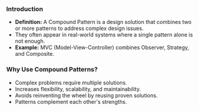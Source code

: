 ### Introduction

- **Definition:** A Compound Pattern is a design solution that combines two or more patterns to address complex design issues.
- They often appear in real-world systems where a single pattern alone is not enough.
- **Example:** MVC (Model-View-Controller) combines Observer, Strategy, and Composite.

### Why Use Compound Patterns?

- Complex problems require multiple solutions.
- Increases flexibility, scalability, and maintainability.
- Avoids reinventing the wheel by reusing proven solutions.
- Patterns complement each other's strengths.